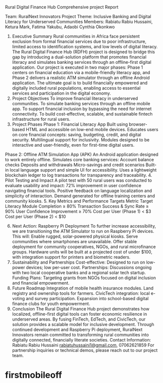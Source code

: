  
Rural Digital Finance Hub 
Comprehensive project  Report 

Team: RuralNext Innovators
Project Theme: Inclusive Banking and Digital Literacy for Underserved Communities
 Members: Rabiatu Rabiu Hussaini, Ketura Mark, Fatima Yakubu, Adaobi Cynthia Okonkwo
1. Executive Summary
Rural communities in Africa face persistent exclusion from formal financial services due to poor infrastructure, limited access to identification systems, and low levels of digital literacy. The Rural Digital Finance Hub (RDFH) project is designed to bridge this gap by introducing a dual-solution platform that promotes financial literacy and simulates banking services through an offline-first digital application.
Our project is executed in two major phases: Phase 1 centers on financial education via a mobile-friendly literacy app, and Phase 2 delivers a realistic ATM simulator through an offline Android application. The ultimate goal is to build financially empowered and digitally included rural populations, enabling access to essential services and participation in the digital economy.
2. Project Objectives
To improve financial literacy in underserved communities.
To simulate banking services through an offline mobile app.
To support financial inclusion by bypassing the need for internet connectivity.
To build cost-effective, scalable, and sustainable fintech infrastructure for rural users.
3. Project Phases
Phase 1: Financial Literacy App
Built using browser-based HTML and accessible on low-end mobile devices.
Educates users on core financial concepts: saving, budgeting, credit, and digital security.
Multilingual support for inclusivity.
Modules designed to be interactive and user-friendly, even for first-time digital users.





Phase 2: Offline ATM Simulation App (APK)
An Android application designed to work entirely offline.
Simulates core banking services:
Account balance checks
Deposits and withdrawals
Micro-savings and credit scenarios
Built-in local language support and simple UI for accessibility.
Uses a lightweight blockchain ledger to log transactions for transparency and traceability.
4. Pilot Testing and Impact
A pilot test with 50 rural users was conducted to evaluate usability and impact:
72% improvement in user confidence navigating financial tools.
Positive feedback on language localization and simplicity of interaction.
Demand generated for offline training centers and community kiosks.
5. Key Metrics and Performance Targets
Metric
Target
Literacy Module Completion
≥ 80%
Transaction Success & Sync Rate
≥ 90%
User Confidence Improvement
≥ 70%
Cost per User (Phase 1)
< $3
Cost per User (Phase 2)
< $10




6. Next Action: Raspberry Pi Deployment
To further increase accessibility, we are transitioning the ATM Simulator to run on Raspberry Pi devices. This will:
Enable rugged, solar-powered physical kiosks.
Serve communities where smartphones are unavailable.
Offer stable deployment for community cooperatives, NGOs, and rural microfinance groups.
Hardware units will be built at a projected cost of under $100, with integration support for printers and biometric readers.
7. Sustainability and Partnerships
Cost-effective: Designed to run on low-power devices; low per-user cost.
Partnerships: Discussions ongoing with two local cooperative banks and a regional solar tech startup.
Funding Plans: Targeting grants from NGOs focused on digital inclusion and financial empowerment.
8. Future Roadmap
Integration of mobile health insurance modules.
Land registry and ownership tools for farmers.
CivicTech integration: local e-voting and survey participation.
Expansion into school-based digital finance clubs for youth empowerment.
9. Conclusion
The Rural Digital Finance Hub project demonstrates how localized, offline-first digital tools can foster economic resilience in underserved areas. By fusing FinTech, EdTech, and CivicTech, our solution provides a scalable model for inclusive development.
Through continued development and Raspberry Pi deployment,  RuralNext Innovators remain committed to transforming rural communities into digitally connected, financially literate societies.
Contact Information:
Rabiatu Rabiu Hussaini
rabiatuhussaini1@gmail.com,        07062621859
For partnership inquiries or technical demos, please reach out to our project team.



# firstmobileoff
